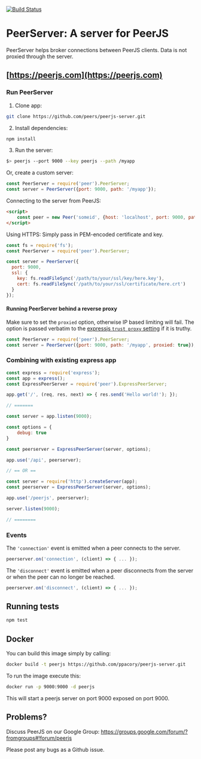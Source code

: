[![Build Status](https://travis-ci.org/peers/peerjs-server.png?branch=master)](https://travis-ci.org/peers/peerjs-server)

# PeerServer: A server for PeerJS #

PeerServer helps broker connections between PeerJS clients. Data is not proxied through the server.

## [https://peerjs.com](https://peerjs.com)

### Run PeerServer

1. Clone app:
```bash
git clone https://github.com/peers/peerjs-server.git
```

2. Install dependencies:
```bash
npm install
```

3. Run the server:

```bash
$> peerjs --port 9000 --key peerjs --path /myapp
```

Or, create a custom server:

```javascript
const PeerServer = require('peer').PeerServer;
const server = PeerServer({port: 9000, path: '/myapp'});
```

Connecting to the server from PeerJS:

```html
<script>
    const peer = new Peer('someid', {host: 'localhost', port: 9000, path: '/myapp'});
</script>
```

Using HTTPS: Simply pass in PEM-encoded certificate and key.

```javascript
const fs = require('fs');
const PeerServer = require('peer').PeerServer;

const server = PeerServer({
  port: 9000,
  ssl: {
    key: fs.readFileSync('/path/to/your/ssl/key/here.key'),
    cert: fs.readFileSync('/path/to/your/ssl/certificate/here.crt')
  }
});
```

#### Running PeerServer behind a reverse proxy

Make sure to set the `proxied` option, otherwise IP based limiting will fail.
The option is passed verbatim to the
[expressjs `trust proxy` setting](http://expressjs.com/4x/api.html#app-settings)
if it is truthy.

```javascript
const PeerServer = require('peer').PeerServer;
const server = PeerServer({port: 9000, path: '/myapp', proxied: true});
```

### Combining with existing express app

```javascript
const express = require('express');
const app = express();
const ExpressPeerServer = require('peer').ExpressPeerServer;

app.get('/', (req, res, next) => { res.send('Hello world!'); });

// =======

const server = app.listen(9000);

const options = {
    debug: true
}

const peerserver = ExpressPeerServer(server, options);

app.use('/api', peerserver);

// == OR ==

const server = require('http').createServer(app);
const peerserver = ExpressPeerServer(server, options);

app.use('/peerjs', peerserver);

server.listen(9000);

// ========
```

### Events

The `'connection'` event is emitted when a peer connects to the server.

```javascript
peerserver.on('connection', (client) => { ... });
```

The `'disconnect'` event is emitted when a peer disconnects from the server or
when the peer can no longer be reached.

```javascript
peerserver.on('disconnect', (client) => { ... });
```

## Running tests

```bash
npm test
```

## Docker

You can build this image simply by calling:
```bash
docker build -t peerjs https://github.com/ppacory/peerjs-server.git
```

To run the image execute this:  
```bash
docker run -p 9000:9000 -d peerjs
```

This will start a peerjs server on port 9000 exposed on port 9000.

## Problems?

Discuss PeerJS on our Google Group:
https://groups.google.com/forum/?fromgroups#!forum/peerjs

Please post any bugs as a Github issue.
